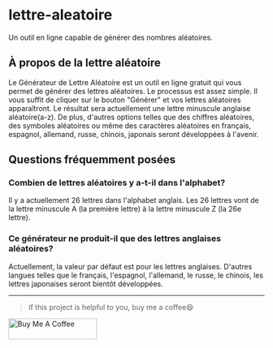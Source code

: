 # lettre-aleatoire
Un outil en ligne capable de générer des nombres aléatoires.


## À propos de la lettre aléatoire
Le Générateur de Lettre Aléatoire est un outil en ligne gratuit qui vous permet de générer des lettres aléatoires. Le processus est assez simple. Il vous suffit de cliquer sur le bouton "Générer" et vos lettres aléatoires apparaîtront. Le résultat sera actuellement une lettre minuscule anglaise aléatoire(a-z). De plus, d'autres options telles que des chiffres aléatoires, des symboles aléatoires ou même des caractères aléatoires en français, espagnol, allemand, russe, chinois, japonais seront développées à l'avenir.

## Questions fréquemment posées

### Combien de lettres aléatoires y a-t-il dans l'alphabet?
Il y a actuellement 26 lettres dans l'alphabet anglais. Les 26 lettres vont de la lettre minuscule A (la première lettre) à la lettre minuscule Z (la 26e lettre).

### Ce générateur ne produit-il que des lettres anglaises aléatoires?
Actuellement, la valeur par défaut est pour les lettres anglaises. D'autres langues telles que le français, l'espagnol, l'allemand, le russe, le chinois, les lettres japonaises seront bientôt développées.

---

> if this project is helpful to you, buy me a coffee😄

<a href="https://www.buymeacoffee.com/jasonjiaox" target="_blank"><img src="https://cdn.buymeacoffee.com/buttons/default-orange.png" alt="Buy Me A Coffee" height="41" width="174"></a>

